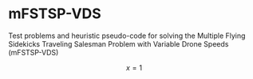 # mFSTSP-VDS
Test problems and heuristic pseudo-code for solving the Multiple Flying Sidekicks Traveling Salesman Problem with Variable Drone Speeds (mFSTSP-VDS)

$$x = 1$$

